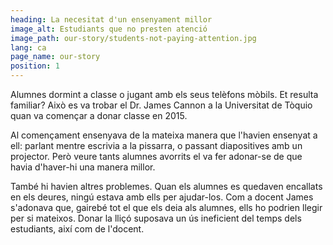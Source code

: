 ```yaml
---
heading: La necesitat d'un ensenyament millor
image_alt: Estudiants que no presten atenció
image_path: our-story/students-not-paying-attention.jpg
lang: ca
page_name: our-story
position: 1
---
```


Alumnes dormint a classe o jugant amb els seus telèfons mòbils.
Et resulta familiar?
Això es va trobar el Dr. James Cannon a la Universitat de Tòquio
quan va començar a donar classe en 2015.

Al començament ensenyava de la mateixa manera que l'havien ensenyat a ell:
parlant mentre escrivia a la pissarra, o passant diapositives amb un projector.
Però veure tants alumnes avorrits el va fer adonar-se
de que havia d'haver-hi una manera millor.

També hi havien altres problemes.
Quan els alumnes es quedaven encallats en els deures,
ningú estava amb ells per ajudar-los.
Com a docent James s'adonava que, gairebé tot el que els deia als alumnes,
ells ho podrien llegir per si mateixos.
Donar la lliçó suposava un ús ineficient del temps dels estudiants,
així com de l'docent.
